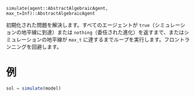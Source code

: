 ```
simulate(agent::AbstractAlgebraicAgent, max_t=Inf)::AbstractAlgebraicAgent
```

初期化された問題を解決します。すべてのエージェントが `true`（シミュレーションの地平線に到達）または `nothing`（委任された進化）を返すまで、またはシミュレーションの地平線が `max_t` に達するまでループを実行します。フロントランニングを回避します。

# 例

```julia
sol = simulate(model)
```
